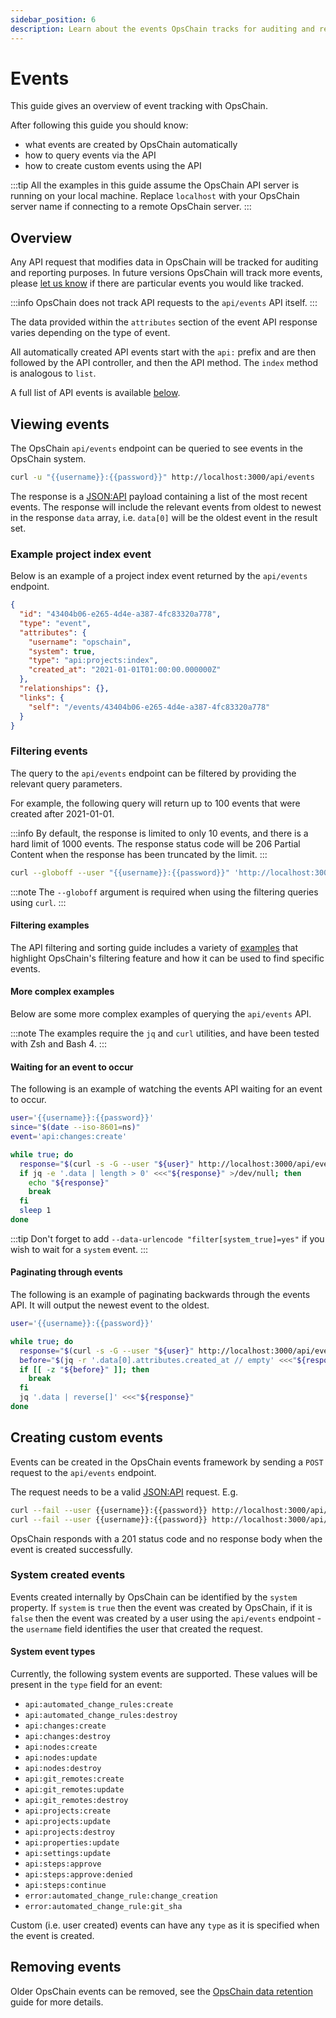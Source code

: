 ```yaml
---
sidebar_position: 6
description: Learn about the events OpsChain tracks for auditing and reporting purposes.
---
```


# Events

This guide gives an overview of event tracking with OpsChain.

After following this guide you should know:

- what events are created by OpsChain automatically
- how to query events via the API
- how to create custom events using the API

:::tip
All the examples in this guide assume the OpsChain API server is running on your local machine. Replace `localhost` with your OpsChain server name if connecting to a remote OpsChain server.
:::

## Overview

Any API request that modifies data in OpsChain will be tracked for auditing and reporting purposes. In future versions OpsChain will track more events, please [let us know](mailto:opschain-support@limepoint.com) if there are particular events you would like tracked.

:::info
OpsChain does not track API requests to the `api/events` API itself.
:::

The data provided within the `attributes` section of the event API response varies depending on the type of event.

All automatically created API events start with the `api:` prefix and are then followed by the API controller, and then the API method. The `index` method is analogous to `list`.

A full list of API events is available [below](#list-of-events).

## Viewing events

The OpsChain `api/events` endpoint can be queried to see events in the OpsChain system.

```bash
curl -u "{{username}}:{{password}}" http://localhost:3000/api/events
```

The response is a [JSON:API](https://jsonapi.org/) payload containing a list of the most recent events. The response will include the relevant events from oldest to newest in the response `data` array, i.e. `data[0]` will be the oldest event in the result set.

### Example project index event

Below is an example of a project index event returned by the `api/events` endpoint.

```json
{
  "id": "43404b06-e265-4d4e-a387-4fc83320a778",
  "type": "event",
  "attributes": {
    "username": "opschain",
    "system": true,
    "type": "api:projects:index",
    "created_at": "2021-01-01T01:00:00.000000Z"
  },
  "relationships": {},
  "links": {
    "self": "/events/43404b06-e265-4d4e-a387-4fc83320a778"
  }
}
```

### Filtering events

The query to the `api/events` endpoint can be filtered by providing the relevant query parameters.

For example, the following query will return up to 100 events that were created after 2021-01-01.

:::info
By default, the response is limited to only 10 events, and there is a hard limit of 1000 events. The response status code will be 206 Partial Content when the response has been truncated by the limit.
:::

```bash
curl --globoff --user "{{username}}:{{password}}" 'http://localhost:3000/api/events?filter[created_at_gt]=2021-01-01T01:00:00.000000Z&limit=100'
```

:::note
The `--globoff` argument is required when using the filtering queries using `curl`.
:::

#### Filtering examples

The API filtering and sorting guide includes a variety of [examples](../api-filtering.md#query-examples) that highlight OpsChain's filtering feature and how it can be used to find specific events.

#### More complex examples

Below are some more complex examples of querying the `api/events` API.

:::note
The examples require the `jq` and `curl` utilities, and have been tested with Zsh and Bash 4.
:::

#### Waiting for an event to occur

The following is an example of watching the events API waiting for an event to occur.

```bash
user='{{username}}:{{password}}'
since="$(date --iso-8601=ns)"
event='api:changes:create'

while true; do
  response="$(curl -s -G --user "${user}" http://localhost:3000/api/events --data-urlencode "filter[created_at_gt]=${since}" --data-urlencode "filter[type_eq]=${event}")"
  if jq -e '.data | length > 0' <<<"${response}" >/dev/null; then
    echo "${response}"
    break
  fi
  sleep 1
done
```

:::tip
Don't forget to add `--data-urlencode "filter[system_true]=yes"` if you wish to wait for a `system` event.
:::

#### Paginating through events

The following is an example of paginating backwards through the events API. It will output the newest event to the oldest.

```bash
user='{{username}}:{{password}}'

while true; do
  response="$(curl -s -G --user "${user}" http://localhost:3000/api/events --data-urlencode "filter[created_at_lt]=${before}")"
  before="$(jq -r '.data[0].attributes.created_at // empty' <<<"${response}")"
  if [[ -z "${before}" ]]; then
    break
  fi
  jq '.data | reverse[]' <<<"${response}"
done
```

## Creating custom events

Events can be created in the OpsChain events framework by sending a `POST` request to the `api/events` endpoint.

The request needs to be a valid [JSON:API](https://jsonapi.org/) request. E.g.

```bash
curl --fail --user {{username}}:{{password}} http://localhost:3000/api/events -H 'content-type: application/vnd.api+json' -d '{ "data": { "type": "Event", "attributes": { "type": "custom", "some": "value", "nesting": { "also": "works" } } } }'
curl --fail --user {{username}}:{{password}} http://localhost:3000/api/events -H 'content-type: application/vnd.api+json' -d @event-file.json
```

OpsChain responds with a 201 status code and no response body when the event is created successfully.

### System created events

Events created internally by OpsChain can be identified by the `system` property. If `system` is `true` then the event was created by OpsChain, if it is `false` then the event was created by a user using the `api/events` endpoint - the `username` field identifies the user that created the request.

#### System event types

Currently, the following system events are supported. These values will be present in the `type` field for an event:

- `api:automated_change_rules:create`
- `api:automated_change_rules:destroy`
- `api:changes:create`
- `api:changes:destroy`
- `api:nodes:create`
- `api:nodes:update`
- `api:nodes:destroy`
- `api:git_remotes:create`
- `api:git_remotes:update`
- `api:git_remotes:destroy`
- `api:projects:create`
- `api:projects:update`
- `api:projects:destroy`
- `api:properties:update`
- `api:settings:update`
- `api:steps:approve`
- `api:steps:approve:denied`
- `api:steps:continue`
- `error:automated_change_rule:change_creation`
- `error:automated_change_rule:git_sha`

Custom (i.e. user created) events can have any `type` as it is specified when the event is created.

## Removing events

Older OpsChain events can be removed, see the [OpsChain data retention](/docs/operations/maintenance/data-retention.md) guide for more details.

